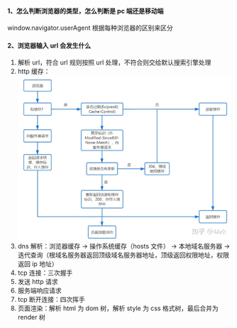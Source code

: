 #### 1、怎么判断浏览器的类型，怎么判断是 pc 端还是移动端

window.navigator.userAgent 根据每种浏览器的区别来区分

#### 2、浏览器输入 url 会发生什么

1. 解析 url，符合 url 规则按照 url 处理，不符合则交给默认搜索引擎处理
2. http 缓存：![http缓存](./http%E7%BC%93%E5%AD%98.webp)
3. dns 解析：浏览器缓存 -> 操作系统缓存（hosts 文件） -> 本地域名服务器 -> 迭代查询（根域名服务器返回顶级域名服务器地址，顶级返回权限地址，权限返回 ip 地址）
4. tcp 连接：三次握手
5. 发送 http 请求
6. 服务端响应请求
7. tcp 断开连接：四次挥手
8. 页面渲染：解析 html 为 dom 树，解析 style 为 css 格式树，最后合并为 render 树

